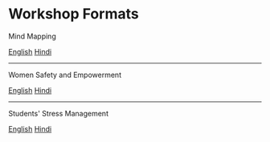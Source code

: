 # Workshop Formats

Mind Mapping

[English](mmc.pdf)
[Hindi](mmchindi.pdf)

----

Women Safety and Empowerment

[English](wsae.pdf)
[Hindi](wsaehindi.pdf)

----

Students' Stress Management

[English](students.pdf)
[Hindi](students-hindi.pdf)

